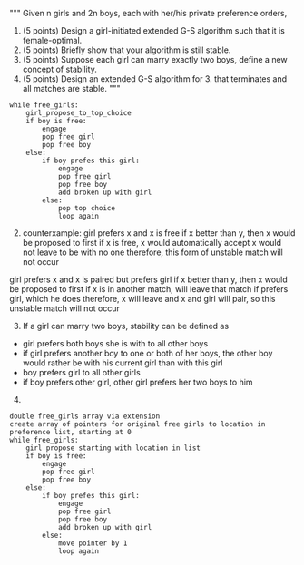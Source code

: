 """
Given n girls and 2n boys, each with her/his private preference orders,
1. (5 points) Design a girl-initiated extended G-S algorithm such that it is female-optimal.
2. (5 points) Briefly show that your algorithm is still stable.
3. (5 points) Suppose each girl can marry exactly two boys, define a new concept of stability.
4. (5 points) Design an extended G-S algorithm for 3. that terminates and all matches are stable.
"""

```pseudocode
while free_girls:
    girl_propose_to_top_choice
    if boy is free:
        engage
        pop free girl
        pop free boy
    else:
        if boy prefes this girl:
            engage
            pop free girl
            pop free boy
            add broken up with girl
        else:
            pop top choice
            loop again
```

2. counterxample: girl prefers x and x is free
if x better than y, then x would be proposed to first
if x is free, x would automatically accept
x would not leave to be with no one
therefore, this form of unstable match will not occur

girl prefers x and x is paired but prefers girl
if x better than y, then x would be proposed to first
if x is in another match, will leave that match if prefers girl, which he does
therefore, x will leave and x and girl will pair, so this unstable match will not occur

3. If a girl can marry two boys, stability can be defined as

- girl prefers both boys she is with to all other boys
- if girl prefers another boy to one or both of her boys, the other boy would rather be with his current girl than with this girl
- boy prefers girl to all other girls
- if boy prefers other girl, other girl prefers her two boys to him

4. 

```pseudocode
double free_girls array via extension
create array of pointers for original free girls to location in preference list, starting at 0
while free_girls:
    girl propose starting with location in list
    if boy is free:
        engage
        pop free girl
        pop free boy
    else:
        if boy prefes this girl:
            engage
            pop free girl
            pop free boy
            add broken up with girl
        else:
            move pointer by 1
            loop again
```
